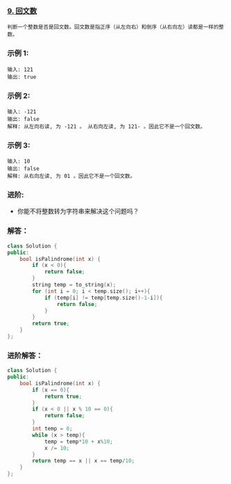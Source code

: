 ### [9. 回文数](https://leetcode-cn.com/problems/palindrome-number/)
```
判断一个整数是否是回文数。回文数是指正序（从左向右）和倒序（从右向左）读都是一样的整数。
```
### 示例 1:
```
输入: 121
输出: true
```
### 示例 2:
```
输入: -121
输出: false
解释: 从左向右读, 为 -121 。 从右向左读, 为 121- 。因此它不是一个回文数。
```
### 示例 3:
```
输入: 10
输出: false
解释: 从右向左读, 为 01 。因此它不是一个回文数。
```
### 进阶:
- 你能不将整数转为字符串来解决这个问题吗？
### 解答：
```C++
class Solution {
public:
    bool isPalindrome(int x) {
        if (x < 0){
            return false;
        }
        string temp = to_string(x);
        for (int i = 0; i < temp.size(); i++){
            if (temp[i] != temp[temp.size()-1-i]){
                return false;
            }
        }
        return true;
    }
};
```
### 进阶解答：
```C++
class Solution {
public:
    bool isPalindrome(int x) {
        if (x == 0){
            return true;
        }
        if (x < 0 || x % 10 == 0){
            return false;
        }
        int temp = 0;
        while (x > temp){
            temp = temp*10 + x%10;
            x /= 10;
        }
        return temp == x || x == temp/10;
    }
};
```
